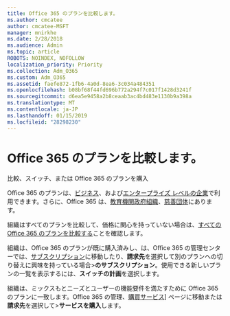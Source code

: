 ```yaml
---
title: Office 365 のプランを比較します。
ms.author: cmcatee
author: cmcatee-MSFT
manager: mnirkhe
ms.date: 2/28/2018
ms.audience: Admin
ms.topic: article
ROBOTS: NOINDEX, NOFOLLOW
localization_priority: Priority
ms.collection: Adm_O365
ms.custom: Adm_O365
ms.assetid: faefe872-1fb6-4a0d-8ea6-3c034a484351
ms.openlocfilehash: b08bf68f44fd696b772a294f7c017f1428d3241f
ms.sourcegitcommit: d6ea5e9458a2b8ceaab3ac4bd483e1130b9a398a
ms.translationtype: MT
ms.contentlocale: ja-JP
ms.lasthandoff: 01/15/2019
ms.locfileid: "28298230"
---
```

# <a name="compare-office-365-plans"></a>Office 365 のプランを比較します。

比較、スイッチ、または Office 365 のプランを購入
  
Office 365 のプランは、[ビジネス](https://products.office.com/en-us/compare-all-microsoft-office-products?tab=2)、および[エンタープライズ レベルの企業](https://products.office.com/en-us/business/compare-more-office-365-for-business-plans)で利用できます。さらに、Office 365 は、[教育機関](https://products.office.com/en-us/academic/compare-office-365-education-plans)[政府組織](https://products.office.com/en-us/government/compare-office-365-government-plans)、[慈善団体](https://products.office.com/en-us/nonprofit/office-365-nonprofit-plans-and-pricing?tab=1)にあります。
  
組織はすべてのプランを比較して、価格に関心を持っていない場合は、[すべての Office 365 のプランを比較する](https://products.office.com/en-us/business/compare-more-office-365-for-business-plans)ことを確認します。
  
組織は、Office 365 のプランが既に購入済みし、は、Office 365 の管理センターでは、[サブスクリプション](https://go.microsoft.com/fwlink/p/?linkid=842054)に移動したり、**請求先**を選択して別のプランへの切り替えに興味を持っている場合\>**のサブスクリプション**。使用できる新しいプランの一覧を表示するには、**スイッチの計画**を選択します。 
  
組織は、ミックスもとニーズとユーザーの機能要件を満たすために Office 365 のプランに一致します。Office 365 の管理、[購買サービス](https://go.microsoft.com/fwlink/p/?linkid=868433)] ページに移動または**請求先**を選択して\>**サービスを購入**します。
  

